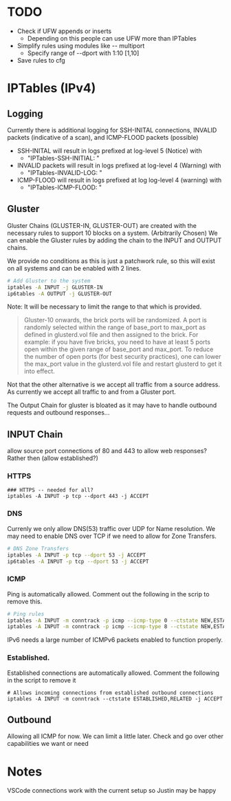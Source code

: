 # TODO
* Check if UFW appends or inserts 
  * Depending on this people can use UFW more than IPTables
* Simplify rules using modules like -- multiport 
  * Specify range of --dport with 1:10 [1,10]
* Save rules to cfg


# IPTables (IPv4)
## Logging
Currently there is additional logging for SSH-INITAL connections,  INVALID packets (indicative of a scan), and ICMP-FLOOD packets (possible)

* SSH-INITAL will result in logs prefixed at log-level 5 (Notice) with 
  * "IPTables-SSH-INITIAL: "
* INVALID packets will result in logs prefixed at log-level 4 (Warning) with 
  * "IPTables-INVALID-LOG: "
* ICMP-FLOOD will result in logs prefixed at log log-level 4 (warning) with
  * "IPTables-ICMP-FLOOD: " 

## Gluster
Gluster Chains (GLUSTER-IN, GLUSTER-OUT) are created with the necessary rules to support 10 blocks on a system. (Arbitrarily Chosen)
We can enable the Gluster rules by adding the chain to the INPUT and OUTPUT chains.

We provide no conditions as this is just a patchwork rule, so this will exist on all systems and can be enabled with 2 lines.
```sh
# Add Gluster to the system
iptables -A INPUT -j GLUSTER-IN
ip6tables -A OUTPUT -j GLUSTER-OUT
```

Note: It will be necessary to limit the range to that which is provided.
> Gluster-10 onwards, the brick ports will be randomized. A port is randomly selected within the range of base_port to max_port as defined in glusterd.vol file and then assigned to the brick. For example: if you have five bricks, you need to have at least 5 ports open within the given range of base_port and max_port. To reduce the number of open ports (for best security practices), one can lower the max_port value in the glusterd.vol file and restart glusterd to get it into effect.

Not that the other alternative is we accept all traffic from a source address. As currently we accept all traffic to and from a Gluster port.

The Output Chain for gluster is bloated as it may have to handle outbound requests and outbound responses... 

## INPUT Chain
allow source port connections of 80 and 443 to allow web responses? Rather then (allow established?)
### HTTPS
```
### HTTPS -- needed for all?
iptables -A INPUT -p tcp --dport 443 -j ACCEPT
```
### DNS
Currenly we only allow DNS(53) traffic over UDP for Name resolution. We may need to enable DNS over TCP if we need to allow for Zone Transfers.
```sh
# DNS Zone Transfers
iptables -A INPUT -p tcp --dport 53 -j ACCEPT
ip6tables -A INPUT -p tcp --dport 53 -j ACCEPT
```

### ICMP
Ping is automatically allowed. Comment out the following in the scrip to remove this.
``` sh
# Ping rules
iptables -A INPUT -m conntrack -p icmp --icmp-type 0 --ctstate NEW,ESTABLISHED,RELATED -j ICMP-FLOOD
iptables -A INPUT -m conntrack -p icmp --icmp-type 8 --ctstate NEW,ESTABLISHED,RELATED -j ICMP-FLOOD
```

IPv6 needs a large number of ICMPv6 packets enabled to function properly.

### Established.
Established connections are automatically allowed. Comment the following in the script to remove it 
```
# Allows incoming connections from established outbound connections
iptables -A INPUT -m conntrack --ctstate ESTABLISHED,RELATED -j ACCEPT
```


## Outbound 
Allowing all ICMP for now. We can limit a little later.
Check and go over other capabilities we want or need

# Notes 
VSCode connections work with the current setup so Justin may be happy
